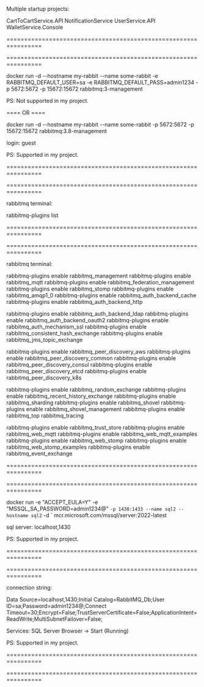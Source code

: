 Multiple startup projects:

CartToCartService.API
NotificationService
UserService.API
WalletService.Console

<p>================================================================</p>
<p>================================================================</p>

docker run -d --hostname my-rabbit --name some-rabbit -e RABBITMQ_DEFAULT_USER=sa -e RABBITMQ_DEFAULT_PASS=admin1234 -p 5672:5672 -p 15672:15672 rabbitmq:3-management

PS: Not supported in my project.

<p>==== OR ====</p>

docker run -d --hostname my-rabbit --name some-rabbit -p 5672:5672 -p 15672:15672 rabbitmq:3.8-management

login: guest

PS: Supported in my project.

<p>================================================================</p>
<p>================================================================</p>

rabbitmq terminal: 

rabbitmq-plugins list

<p>================================================================</p>
<p>================================================================</p>

rabbitmq terminal: 

rabbitmq-plugins enable  rabbitmq_management 
rabbitmq-plugins enable rabbitmq_mqtt 
rabbitmq-plugins enable rabbitmq_federation_management 
rabbitmq-plugins enable rabbitmq_stomp 
rabbitmq-plugins enable rabbitmq_amqp1_0 
rabbitmq-plugins enable rabbitmq_auth_backend_cache 
rabbitmq-plugins enable rabbitmq_auth_backend_http     

rabbitmq-plugins enable  rabbitmq_auth_backend_ldap 
rabbitmq-plugins enable rabbitmq_auth_backend_oauth2 
rabbitmq-plugins enable rabbitmq_auth_mechanism_ssl 
rabbitmq-plugins enable rabbitmq_consistent_hash_exchange 
rabbitmq-plugins enable rabbitmq_jms_topic_exchange 

rabbitmq-plugins enable  rabbitmq_peer_discovery_aws 
rabbitmq-plugins enable rabbitmq_peer_discovery_common 
rabbitmq-plugins enable rabbitmq_peer_discovery_consul 
rabbitmq-plugins enable rabbitmq_peer_discovery_etcd 
rabbitmq-plugins enable rabbitmq_peer_discovery_k8s

rabbitmq-plugins enable  rabbitmq_random_exchange 
rabbitmq-plugins enable rabbitmq_recent_history_exchange 
rabbitmq-plugins enable rabbitmq_sharding 
rabbitmq-plugins enable rabbitmq_shovel 
rabbitmq-plugins enable rabbitmq_shovel_management 
rabbitmq-plugins enable rabbitmq_top rabbitmq_tracing

rabbitmq-plugins enable  rabbitmq_trust_store 
rabbitmq-plugins enable rabbitmq_web_mqtt 
rabbitmq-plugins enable rabbitmq_web_mqtt_examples 
rabbitmq-plugins enable rabbitmq_web_stomp 
rabbitmq-plugins enable rabbitmq_web_stomp_examples 
rabbitmq-plugins enable rabbitmq_event_exchange

<p>================================================================</p>
<p>================================================================</p>

docker run -e "ACCEPT_EULA=Y" -e "MSSQL_SA_PASSWORD=admin1234@" `-p 1430:1433 --name sql2 --hostname sql2` -d ` mcr.microsoft.com/mssql/server:2022-latest

sql server: localhost,1430

PS: Supported in my project.

<p>================================================================</p>
<p>================================================================</p>

connection string: 

Data Source=localhost,1430;Initial Catalog=RabbitMQ_Db;User ID=sa;Password=admin1234@;Connect Timeout=30;Encrypt=False;TrustServerCertificate=False;ApplicationIntent=ReadWrite;MultiSubnetFailover=False;

Services: SQL Server Browser -> Start (Running)

PS: Supported in my project.

<p>================================================================</p>
<p>================================================================</p>


